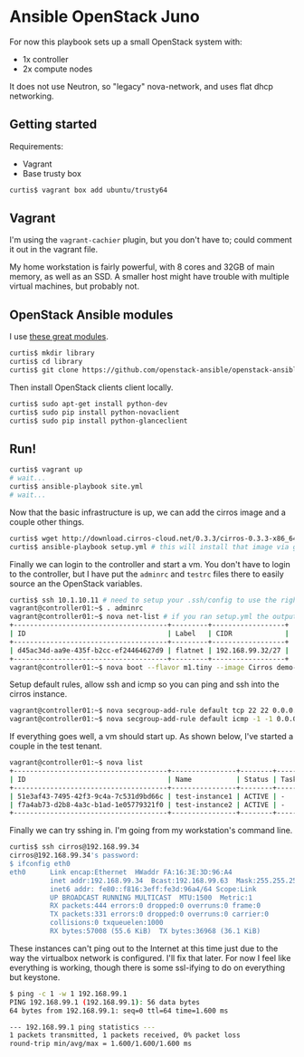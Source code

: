 # Ansible OpenStack Juno

For now this playbook sets up a small OpenStack system with:

* 1x controller
* 2x compute nodes

It does not use Neutron, so "legacy" nova-network, and uses flat dhcp networking.

## Getting started

Requirements:

* Vagrant
* Base trusty box

```bash
curtis$ vagrant box add ubuntu/trusty64
```
## Vagrant

I'm using the ```vagrant-cachier``` plugin, but you don't have to; could comment it out in the vagrant file.

My home workstation is fairly powerful, with 8 cores and 32GB of main memory, as well as an SSD. A smaller host might have trouble with multiple virtual machines, but probably not.

## OpenStack Ansible modules

I use [these great modules](https://github.com/openstack-ansible).

```bash
curtis$ mkdir library
curtis$ cd library
curtis$ git clone https://github.com/openstack-ansible/openstack-ansible-modules.git
```

Then install OpenStack clients client locally.

```bash
curtis$ sudo apt-get install python-dev
curtis$ sudo pip install python-novaclient
curtis$ sudo pip install python-glanceclient
```

## Run!

```bash
curtis$ vagrant up
# wait...
curtis$ ansible-playbook site.yml
# wait...
```

Now that the basic infrastructure is up, we can add the cirros image and a couple other things.

```bash
curtis$ wget http://download.cirros-cloud.net/0.3.3/cirros-0.3.3-x86_64-disk.img
curtis$ ansible-playbook setup.yml # this will install that image via glance, add some ssh keys (not really needed), and a default network called "flatnet"
```

Finally we can login to the controller and start a vm. You don't have to login to the controller, but I have put the ```adminrc``` and ```testrc``` files there to easily source an the OpenStack variables.

```bash
curtis$ ssh 10.1.10.11 # need to setup your .ssh/config to use the right user and private key
vagrant@controller01:~$ . adminrc
vagrant@controller01:~$ nova net-list # if you ran setup.yml the output should be similar, though with a different ID
+--------------------------------------+---------+------------------+
| ID                                   | Label   | CIDR             |
+--------------------------------------+---------+------------------+
| d45ac34d-aa9e-435f-b2cc-ef24464627d9 | flatnet | 192.168.99.32/27 |
+--------------------------------------+---------+------------------+
vagrant@controller01:~$ nova boot --flavor m1.tiny --image Cirros demo-instance1
```

Setup default rules, allow ssh and icmp so you can ping and ssh into the cirros instance.

```bash
vagrant@controller01:~$ nova secgroup-add-rule default tcp 22 22 0.0.0.0/0
vagrant@controller01:~$ nova secgroup-add-rule default icmp -1 -1 0.0.0.0/0
```

If everything goes well, a vm should start up. As shown below, I've started a couple in the test tenant.

```bash
vagrant@controller01:~$ nova list
+--------------------------------------+----------------+--------+------------+-------------+-----------------------+
| ID                                   | Name           | Status | Task State | Power State | Networks              |
+--------------------------------------+----------------+--------+------------+-------------+-----------------------+
| 51e3af43-7495-42f3-9c4a-7c531d9bd66c | test-instance1 | ACTIVE | -          | Running     | flatnet=192.168.99.35 |
| f7a4ab73-d2b8-4a3c-b1ad-1e05779321f0 | test-instance2 | ACTIVE | -          | Running     | flatnet=192.168.99.38 |
+--------------------------------------+----------------+--------+------------+-------------+-----------------------+
```

Finally we can try sshing in. I'm going from my workstation's command line.

```bash
curtis$ ssh cirros@192.168.99.34
cirros@192.168.99.34's password:
$ ifconfig eth0
eth0      Link encap:Ethernet  HWaddr FA:16:3E:3D:96:A4  
          inet addr:192.168.99.34  Bcast:192.168.99.63  Mask:255.255.255.224
          inet6 addr: fe80::f816:3eff:fe3d:96a4/64 Scope:Link
          UP BROADCAST RUNNING MULTICAST  MTU:1500  Metric:1
          RX packets:444 errors:0 dropped:0 overruns:0 frame:0
          TX packets:331 errors:0 dropped:0 overruns:0 carrier:0
          collisions:0 txqueuelen:1000
          RX bytes:57008 (55.6 KiB)  TX bytes:36968 (36.1 KiB)
```

These instances can't ping out to the Internet at this time just due to the way the virtualbox network is configured. I'll fix that later. For now I feel like everything is working, though there is some ssl-ifying to do on everything but keystone.

```bash
$ ping -c 1 -w 1 192.168.99.1
PING 192.168.99.1 (192.168.99.1): 56 data bytes
64 bytes from 192.168.99.1: seq=0 ttl=64 time=1.600 ms

--- 192.168.99.1 ping statistics ---
1 packets transmitted, 1 packets received, 0% packet loss
round-trip min/avg/max = 1.600/1.600/1.600 ms
```
